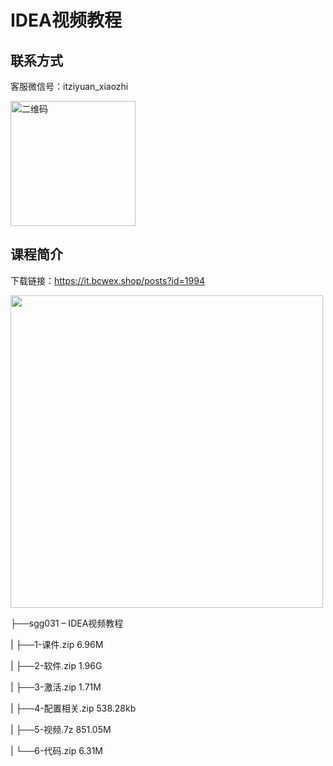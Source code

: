 # IDEA视频教程

## 联系方式

客服微信号：itziyuan_xiaozhi

<img src="https://ziyuanyun.oss-cn-guangzhou.aliyuncs.com/common/20240614073449/666b82192834a.jpg" width="200" height="200" alt="二维码">

## 课程简介

下载链接：https://it.bcwex.shop/posts?id=1994

<img src="https://ziyuanyun.oss-cn-guangzhou.aliyuncs.com/yun/20240515183623/66449027114e8.jpg" width="500" alt="">

  ├──sgg031 &#8211; IDEA视频教程

 | ├──1-课件.zip 6.96M

 | ├──2-软件.zip 1.96G

 | ├──3-激活.zip 1.71M

 | ├──4-配置相关.zip 538.28kb

 | ├──5-视频.7z 851.05M

 | └──6-代码.zip 6.31M

  